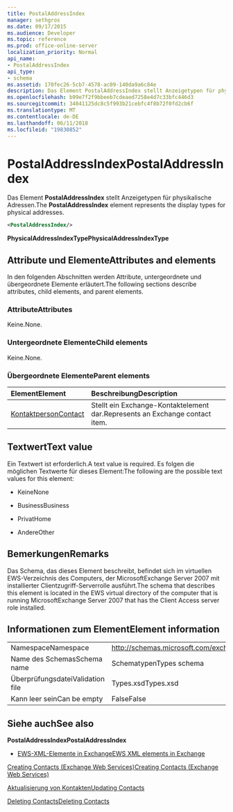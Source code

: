 ```yaml
---
title: PostalAddressIndex
manager: sethgros
ms.date: 09/17/2015
ms.audience: Developer
ms.topic: reference
ms.prod: office-online-server
localization_priority: Normal
api_name:
- PostalAddressIndex
api_type:
- schema
ms.assetid: 170fec26-5cb7-4578-ac09-140da9a6c84e
description: Das Element PostalAddressIndex stellt Anzeigetypen für physikalische Adressen.
ms.openlocfilehash: b99e7f2f9bbeeb7cdeaed7258e4d7c33bfc446d3
ms.sourcegitcommit: 34041125dc8c5f993b21cebfc4f8b72f0fd2cb6f
ms.translationtype: MT
ms.contentlocale: de-DE
ms.lasthandoff: 06/11/2018
ms.locfileid: "19830852"
---
```

# <a name="postaladdressindex"></a><span data-ttu-id="1fc19-103">PostalAddressIndex</span><span class="sxs-lookup"><span data-stu-id="1fc19-103">PostalAddressIndex</span></span>

<span data-ttu-id="1fc19-104">Das Element **PostalAddressIndex** stellt Anzeigetypen für physikalische Adressen.</span><span class="sxs-lookup"><span data-stu-id="1fc19-104">The **PostalAddressIndex** element represents the display types for physical addresses.</span></span> 
  
```xml
<PostalAddressIndex/>
```

 <span data-ttu-id="1fc19-105">**PhysicalAddressIndexType**</span><span class="sxs-lookup"><span data-stu-id="1fc19-105">**PhysicalAddressIndexType**</span></span>
## <a name="attributes-and-elements"></a><span data-ttu-id="1fc19-106">Attribute und Elemente</span><span class="sxs-lookup"><span data-stu-id="1fc19-106">Attributes and elements</span></span>

<span data-ttu-id="1fc19-107">In den folgenden Abschnitten werden Attribute, untergeordnete und übergeordnete Elemente erläutert.</span><span class="sxs-lookup"><span data-stu-id="1fc19-107">The following sections describe attributes, child elements, and parent elements.</span></span>
  
### <a name="attributes"></a><span data-ttu-id="1fc19-108">Attribute</span><span class="sxs-lookup"><span data-stu-id="1fc19-108">Attributes</span></span>

<span data-ttu-id="1fc19-109">Keine.</span><span class="sxs-lookup"><span data-stu-id="1fc19-109">None.</span></span>
  
### <a name="child-elements"></a><span data-ttu-id="1fc19-110">Untergeordnete Elemente</span><span class="sxs-lookup"><span data-stu-id="1fc19-110">Child elements</span></span>

<span data-ttu-id="1fc19-111">Keine.</span><span class="sxs-lookup"><span data-stu-id="1fc19-111">None.</span></span>
  
### <a name="parent-elements"></a><span data-ttu-id="1fc19-112">Übergeordnete Elemente</span><span class="sxs-lookup"><span data-stu-id="1fc19-112">Parent elements</span></span>

|<span data-ttu-id="1fc19-113">**Element**</span><span class="sxs-lookup"><span data-stu-id="1fc19-113">**Element**</span></span>|<span data-ttu-id="1fc19-114">**Beschreibung**</span><span class="sxs-lookup"><span data-stu-id="1fc19-114">**Description**</span></span>|
|:-----|:-----|
|[<span data-ttu-id="1fc19-115">Kontaktperson</span><span class="sxs-lookup"><span data-stu-id="1fc19-115">Contact</span></span>](contact.md) <br/> |<span data-ttu-id="1fc19-116">Stellt ein Exchange-Kontaktelement dar.</span><span class="sxs-lookup"><span data-stu-id="1fc19-116">Represents an Exchange contact item.</span></span>  <br/> |
   
## <a name="text-value"></a><span data-ttu-id="1fc19-117">Textwert</span><span class="sxs-lookup"><span data-stu-id="1fc19-117">Text value</span></span>

<span data-ttu-id="1fc19-118">Ein Textwert ist erforderlich.</span><span class="sxs-lookup"><span data-stu-id="1fc19-118">A text value is required.</span></span> <span data-ttu-id="1fc19-119">Es folgen die möglichen Textwerte für dieses Element:</span><span class="sxs-lookup"><span data-stu-id="1fc19-119">The following are the possible text values for this element:</span></span>
  
- <span data-ttu-id="1fc19-120">Keine</span><span class="sxs-lookup"><span data-stu-id="1fc19-120">None</span></span>
    
- <span data-ttu-id="1fc19-121">Business</span><span class="sxs-lookup"><span data-stu-id="1fc19-121">Business</span></span>
    
- <span data-ttu-id="1fc19-122">Privat</span><span class="sxs-lookup"><span data-stu-id="1fc19-122">Home</span></span>
    
- <span data-ttu-id="1fc19-123">Andere</span><span class="sxs-lookup"><span data-stu-id="1fc19-123">Other</span></span>
    
## <a name="remarks"></a><span data-ttu-id="1fc19-124">Bemerkungen</span><span class="sxs-lookup"><span data-stu-id="1fc19-124">Remarks</span></span>

<span data-ttu-id="1fc19-125">Das Schema, das dieses Element beschreibt, befindet sich im virtuellen EWS-Verzeichnis des Computers, der MicrosoftExchange Server 2007 mit installierter Clientzugriff-Serverrolle ausführt.</span><span class="sxs-lookup"><span data-stu-id="1fc19-125">The schema that describes this element is located in the EWS virtual directory of the computer that is running MicrosoftExchange Server 2007 that has the Client Access server role installed.</span></span>
  
## <a name="element-information"></a><span data-ttu-id="1fc19-126">Informationen zum Element</span><span class="sxs-lookup"><span data-stu-id="1fc19-126">Element information</span></span>

|||
|:-----|:-----|
|<span data-ttu-id="1fc19-127">Namespace</span><span class="sxs-lookup"><span data-stu-id="1fc19-127">Namespace</span></span>  <br/> |http://schemas.microsoft.com/exchange/services/2006/types  <br/> |
|<span data-ttu-id="1fc19-128">Name des Schemas</span><span class="sxs-lookup"><span data-stu-id="1fc19-128">Schema name</span></span>  <br/> |<span data-ttu-id="1fc19-129">Schematypen</span><span class="sxs-lookup"><span data-stu-id="1fc19-129">Types schema</span></span>  <br/> |
|<span data-ttu-id="1fc19-130">Überprüfungsdatei</span><span class="sxs-lookup"><span data-stu-id="1fc19-130">Validation file</span></span>  <br/> |<span data-ttu-id="1fc19-131">Types.xsd</span><span class="sxs-lookup"><span data-stu-id="1fc19-131">Types.xsd</span></span>  <br/> |
|<span data-ttu-id="1fc19-132">Kann leer sein</span><span class="sxs-lookup"><span data-stu-id="1fc19-132">Can be empty</span></span>  <br/> |<span data-ttu-id="1fc19-133">False</span><span class="sxs-lookup"><span data-stu-id="1fc19-133">False</span></span>  <br/> |
   
## <a name="see-also"></a><span data-ttu-id="1fc19-134">Siehe auch</span><span class="sxs-lookup"><span data-stu-id="1fc19-134">See also</span></span>



 <span data-ttu-id="1fc19-135">**PostalAddressIndex**</span><span class="sxs-lookup"><span data-stu-id="1fc19-135">**PostalAddressIndex**</span></span>


- [<span data-ttu-id="1fc19-136">EWS-XML-Elemente in Exchange</span><span class="sxs-lookup"><span data-stu-id="1fc19-136">EWS XML elements in Exchange</span></span>](ews-xml-elements-in-exchange.md)


[<span data-ttu-id="1fc19-137">Creating Contacts (Exchange Web Services)</span><span class="sxs-lookup"><span data-stu-id="1fc19-137">Creating Contacts (Exchange Web Services)</span></span>](http://msdn.microsoft.com/library/4845917e-70d1-481c-bbd7-011ec6571789%28Office.15%29.aspx)
  
[<span data-ttu-id="1fc19-138">Aktualisierung von Kontakten</span><span class="sxs-lookup"><span data-stu-id="1fc19-138">Updating Contacts</span></span>](http://msdn.microsoft.com/library/9a865953-b94a-4229-b632-2dee433314be%28Office.15%29.aspx)
  
[<span data-ttu-id="1fc19-139">Deleting Contacts</span><span class="sxs-lookup"><span data-stu-id="1fc19-139">Deleting Contacts</span></span>](http://msdn.microsoft.com/library/fcc3dc84-cd3e-455e-a1a7-ae6921c9b588%28Office.15%29.aspx)

